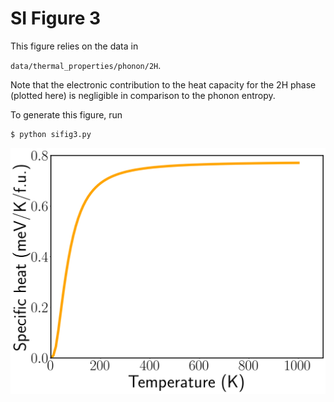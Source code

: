 # SI Figure 3

This figure relies on the data in

`data/thermal_properties/phonon/2H`.

Note that the electronic contribution to the heat capacity for the 2H
phase (plotted here) is negligible in comparison to the phonon entropy.

To generate this figure, run

``` bash
$ python sifig3.py
```

![](sifig3.png)

